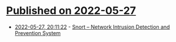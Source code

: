 # [Published on 2022-05-27](index.md)

* [2022-05-27, 20:11:22](https://news.ycombinator.com/item?id=31534316) - [Snort – Network Intrusion Detection and Prevention System](https://www.snort.org/)
